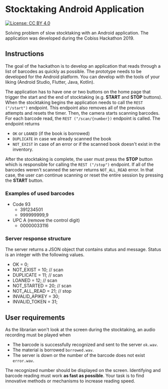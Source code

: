 # Stocktaking Android Application

[![License: CC BY 4.0](https://img.shields.io/badge/License-CC%20BY%204.0-lightgrey.svg)](https://creativecommons.org/licenses/by/4.0/)

Solving problem of slow stocktaking with an Android application.
The application was developed during the Cobiss Hackathon 2019.

## Instructions

The goal of the hackathon is to develop an application that reads through a list of barcodes as quickly as possible.
The prototype needs to be developed for the Android platform. You can develop with the tools of your liking (Android Studio, Flutter, Java, Kotlin).

The application has to have one or two buttons on the home page that trigger the start and the end of stocktaking (e.g. **START** and **STOP** buttons). When the stocktaking begins the application needs to call the `REST ("/start")` endpoint. This endpoint also removes all of the previous attempts and resets the timer. Then, the camera starts scanning barcodes. For each barcode read, the `REST ("/scan/{number})` endpoint is called. The endpoint returns
- `OK` or `LOANED` (if the book is borrowed)
- `DUPLICATE` in case we already scanned the book
- `NOT_EXIST` in case of an error or if the scanned book doesn't exist in the inventory.

After the stocktaking is complete, the user must press the **STOP** button which is responsible for calling the `REST ("/stop")` endpoint. 
If all of the barcodes weren't scanned the server returns `NOT_ALL_READ` error. In that case, the user can continue scanning or reset the entire session by pressing the **START** button.

### Examples of used barcodes

* Code 93
    * 391234501
    * 999999999,9
* UPC A (remove the control digit)
    * 00000033116

### Server response structure

The server returns a JSON object that contains status and message.
Status is an integer with the following values.

* OK = 0;
* NOT_EXIST = 10; // scan
* DUPLICATE = 11; // scan
* LOANED = 12; // scan
* NOT_STARTED = 20; // scan
* NOT_ALL_READ = 21; // stop
* INVALID_APIKEY = 30;
* INVALID_TOKEN = 31;

## User requirements

As the librarian won't look at the screen during the stocktaking, an audio recording must be played when
- The barcode is successfully recognized and sent to the server `ok.wav`.
- The material is borrowed `borrowed.wav`.
- The server is down or the number of the barcode does not exist `error.wav`.

The recognized number should be displayed on the screen. Identifying and barcode reading must work **as fast as possible**. Your task is to find innovative methods or mechanisms to increase reading speed.

